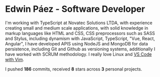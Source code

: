 # Edwin Páez - Software Developer
I'm working with TypeScript at Novatec Solutions LTDA, with experience creating small and medium scale applications, with solid knowledge in markup languages like HTML and CSS, CSS preprocessors such as SASS and Stylus, including dynamism with JavaScript, TypeScript, "Vue, React, Angular", I have developed APIS using NodeJS and MongoDB for data persistence, including Git and Github as versioning systems, additionally I have worked with SCRUM methodology. I really love Linux and [VS Code with Vim](https://gist.github.com/M8-Babbage/cbf8e9e0990d2119252ac86eab2f07e3).

I pushed **186** commits, received **8** stars across **3** personal projects.

